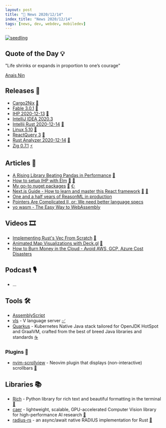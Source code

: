 ```yaml
---
layout: post
title: "📜 News 2020/12/14"
index_title: "News 2020/12/14"
tags: [news, dev, webdev, mobiledev]
---
```


<a href="https://daily-tech-news.github.io/yyyy/MM/dd/news.html">
  <img src="https://user-images.githubusercontent.com/430272/102158199-ac644600-3e5f-11eb-8b16-1fc4920519c8.jpg"
     alt="seedling"
     class="image">
</a>

## Quote of the Day 💡

"Life shrinks or expands in proportion to one’s courage"

[Anais Nin](https://en.wikipedia.org/wiki/Ana%C3%AFs_Nin)

## Releases 🥳

- [Cargo2Nix](https://github.com/cargo2nix/cargo2nix/releases/tag/v0.9.0) [🦀](https://www.rust-lang.org "#rust")
- [Fable 3.0.1](https://github.com/fable-compiler/Fable/releases/tag/3.0.1) [🔷](https://fsharp.org "#fsharp #dotnet")
- [IHP 2020-12-13](https://github.com/digitallyinduced/ihp/releases/tag/v20201213) [🎩](https://www.haskell.org "#haskell")
- [IntelliJ IDEA 2020.3](https://blog.jetbrains.com/idea/2020/12/intellij-idea-2020-3/)
- [Intellij Rust 2020-12-14](https://intellij-rust.github.io/0/12/14/changelog-137.html) [🦀](https://www.rust-lang.org "#rust")
- [Linux 5.10](https://lkml.org/lkml/2020/12/13/290) [🐧](https://www.linux.org "#linux")
- [ReactQuery 3](https://twitter.com/tannerlinsley/status/1338498989918998532?s=21) [🔶](https://reactjs.org "#reactjs")
- [Rust Analyzer 2020-12-14](https://rust-analyzer.github.io/thisweek/2020/12/14/changelog-55.html) [🦀](https://www.rust-lang.org "#rust")
- [Zig 0.7.1](https://github.com/ziglang/zig/releases/tag/0.7.1) [⚡️](https://ziglang.org "#ziglang")

## Articles 📜

- [A Rising Library Beating Pandas in Performance](https://www.kdnuggets.com/2020/12/rising-library-beating-pandas-performance.html) [🐍](https://www.python.org "#python")
- [How to setup IHP with Elm](https://driftercode.com/blog/ihp-with-elm/) [🔰](https://elm-lang.org) [🎩](https://www.haskell.org "#haskell")
- [My go-to nuget packages](https://www.technicaldogsbody.com/blog/go-to-nuget-packages) [🔷](https://fsharp.org "#fsharp #dotnet") [☪️ ](https://docs.microsoft.com/en-us/dotnet/csharp "#csharp #dotnet")
- [Next.js Guide - How to learn and master this React framework](https://codedamn.com/news/nextjs-guide) [🔶](https://developer.mozilla.org/en-US/docs/Web/JavaScript "#javascript") [🔶](https://reactjs.org "#reactjs")
- [One and a half years of ReasonML in production](https://tech.ahrefs.com/one-and-a-half-years-of-reasonml-in-production-2250cf5ba63b)
- [Pointers Are Complicated II, or: We need better language specs](https://www.ralfj.de/blog/2020/12/14/provenance.html)
- [yo wasm - The Easy Way to WebAssembly](https://deislabs.io/posts/introducing-yo-wasm/)

## Videos 🎞

- [Implementing Rust's Vec From Scratch](https://www.youtube.com/watch?v=3OL95gZgPWA) [🦀](https://www.rust-lang.org "#rust")
- [Animated Map Visualizations with Deck.gl](https://www.youtube.com/watch?v=kHi83pSAFig) [🔶](https://reactjs.org "#reactjs")
- [How to Burn Money in the Cloud - Avoid AWS, GCP, Azure Cost Disasters](https://www.youtube.com/watch?v=N6lYcXjd4pg)

## Podcast 🎙

- ...

## Tools 🛠

- [AssemblyScript](https://github.com/AssemblyScript/assemblyscript)
- [vls](https://github.com/vlang/vls) - V language server [✅](https://vlang.io "#vlang")
- [Quarkus](https://quarkus.io) - Kubernetes Native Java stack tailored for OpenJDK HotSpot and GraalVM, crafted from the best of breed Java libraries and standards [☕️](https://www.java.com "#java")

### Plugins 🔌

- [nvim-scrollview](https://github.com/dstein64/nvim-scrollview) - Neovim plugin that displays (non-interactive) scrollbars [🍃](https://neovim.io "#neovim")

## Libraries 📚

- [Rich](https://github.com/willmcgugan/rich) - Python library for rich text and beautiful formatting in the terminal [🐍](https://www.python.org "#python")
- [caer](https://github.com/jasmcaus/caer) - lightweight, scalable, GPU-accelerated Computer Vision library for high-performance AI research [🦀](https://www.rust-lang.org "#rust")
- [radius-rs](https://dev.to/moznion/released-radius-rs-2e1o) - an async/await native RADIUS implementation for Rust [🦀](https://www.rust-lang.org "#rust")

